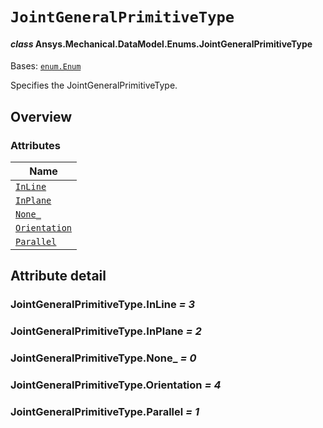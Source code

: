 # `JointGeneralPrimitiveType`

<a id="ansys.mechanical.stubs.v242.Ansys.Mechanical.DataModel.Enums.JointGeneralPrimitiveType"></a>

#### *class* Ansys.Mechanical.DataModel.Enums.JointGeneralPrimitiveType

Bases: [`enum.Enum`](https://docs.python.org/3/library/enum.html#enum.Enum)

Specifies the JointGeneralPrimitiveType.

<!-- !! processed by numpydoc !! -->

<a id="overview"></a>

## Overview

### Attributes

| Name |
| ------------------------------------------------------------------------------------------------------------------------------------------ |
| [`InLine`](#JointGeneralPrimitiveType.InLine) |
| [`InPlane`](#JointGeneralPrimitiveType.InPlane) |
| [`None_`](#JointGeneralPrimitiveType.None_) |
| [`Orientation`](#JointGeneralPrimitiveType.Orientation) |
| [`Parallel`](#JointGeneralPrimitiveType.Parallel) |

<a id="attribute-detail"></a>

## Attribute detail

<a id="JointGeneralPrimitiveType.InLine"></a>

### JointGeneralPrimitiveType.InLine *= 3*

<a id="JointGeneralPrimitiveType.InPlane"></a>

### JointGeneralPrimitiveType.InPlane *= 2*

<a id="JointGeneralPrimitiveType.None_"></a>

### JointGeneralPrimitiveType.None_ *= 0*

<a id="JointGeneralPrimitiveType.Orientation"></a>

### JointGeneralPrimitiveType.Orientation *= 4*

<a id="JointGeneralPrimitiveType.Parallel"></a>

### JointGeneralPrimitiveType.Parallel *= 1*


